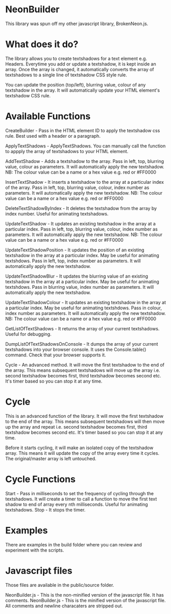 # NeonBuilder

This library was spun off my other javascript library, BrokenNeon.js.

# What does it do?
The library allows you to create textshadows for a text element e.g. Headers. Everytime you add or update a textshadow, it is kept inside an array. Once the array is changed, it automatically converts the array of textshadows to a single line of textshadow CSS style rule.

You can update the position (top/left), blurring value, colour of any textshadow in the array. It will automatically update your HTML element's textshadow CSS rule.

# Available Functions

CreateBuilder - Pass in the HTML element ID to apply the textshadow css rule. Best used with a header or a paragraph.

ApplyTextShadows - ApplyTextShadows. You can manually call the function to appply the array of textshadows to your HTML element.

AddTextShadow - Adds a textshadow to the array. Pass in left, top, blurring value, colour as parameters. It will automatically apply the new textshadow. NB: The colour value can be a name or a hex value e.g. red or #FF0000

InsertTextShadow - It inserts a textshadow to the array at a particular index of the array. Pass in left, top, blurring value, colour, index number as parameters. It will automatically apply the new textshadow. NB: The colour value can be a name or a hex value e.g. red or #FF0000

DeleteTextShadowByIndex - It deletes the textshadow from the array by index number. Useful for animating textshadows.

UpdateTextShadow - It updates an existing textshadow in the array at a particular index. Pass in left, top, blurring value, colour, index number as parameters. It will automatically apply the new textshadow. NB: The colour value can be a name or a hex value e.g. red or #FF0000

UpdateTextShadowPosition - It updates the position of an existing textshadow in the array at a particular index. May be useful for animating textshdows. Pass in left, top, index number as parameters. It will automatically apply the new textshadow.

UpdateTextShadowBlur - It updates the blurring value of an existing textshadow in the array at a particular index. May be useful for animating textshdows. Pass in blurring value, index number as parameters. It will automatically apply the new textshadow.

UpdateTextShadowColour - It updates an existing textshadow in the array at a particular index. May be useful for animating textshdows. Pass in colour, index number as parameters. It will automatically apply the new textshadow. NB: The colour value can be a name or a hex value e.g. red or #FF0000

GetListOfTextShadows - It returns the array of your current textshadows. Useful for debugging.

DumpListOfTextShadowsOnConsole - It dumps the array of your current textshadows into your browser console. It uses the Console.table() command. Check that your browser supports it.

Cycle - An advanced method. It will move the first textshadow to the end of the array. This means subsequent textshadows will move up the array i.e. second textshadow becomes first, third textshadow becomes second etc. It's timer based so you can stop it at any time.

# Cycle

This is an advanced function of the library. It will move the first textshadow to the end of the array. This means subsequent textshadows will then move up the array and repeat i.e. second textshadow becomes first, third textshadow becomes second etc. It's timer based so you can stop it at any time.

Before it starts cycling, it will make an isolated copy of the textshadow array. This means it will update the copy of the array every time it cycles. The original/master array is left untouched.

# Cycle Functions

Start - Pass in milliseconds to set the frequency of cycling through the textshadows. It will create a timer to call a function to move the first text shadow to end of array every nth milliseconds. Useful for animating textshadows.
Stop - It stops the timer.

# Examples

There are examples in the build folder where you can review and experiment with the scripts.

# Javascript files
Those files are available in the public/source folder.

NeonBuilder.js - This is the non-minified version of the javascript file. It has comments.
NeonBuilder.js - This is the minified version of the javascript file. All comments and newline characaters are stripped out.

